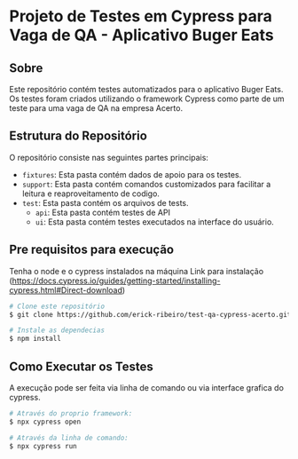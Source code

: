 # Projeto de Testes em Cypress para Vaga de QA - Aplicativo Buger Eats

## Sobre
Este repositório contém testes automatizados para o aplicativo Buger Eats. Os testes foram criados utilizando o framework Cypress como parte de um teste para uma vaga de QA na empresa Acerto.

## Estrutura do Repositório
O repositório consiste nas seguintes partes principais:

- `fixtures`: Esta pasta contém dados de apoio para os testes.
- `support`: Esta pasta contém comandos customizados para facilitar a leitura e reaproveitamento de codigo.
- `test`: Esta pasta contém os arquivos de tests.
    - `api`: Esta pasta contém testes de API
    - `ui`: Esta pasta contém testes executados na interface do usuário.

## Pre requisitos para execução

Tenha o node e o cypress instalados na máquina
Link para instalação (https://docs.cypress.io/guides/getting-started/installing-cypress.html#Direct-download)

```bash
# Clone este repositório
$ git clone https://github.com/erick-ribeiro/test-qa-cypress-acerto.git
```

```bash
# Instale as dependecias
$ npm install
```

## Como Executar os Testes

A execução pode ser feita via linha de comando ou via interface grafica do cypress.


```bash
# Através do proprio framework:
$ npx cypress open
```

```bash
# Através da linha de comando:
$ npx cypress run
```
